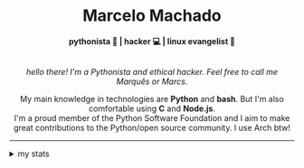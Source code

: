 <h1 align="center"> Marcelo Machado </h1> <!-- <img src="https://tryhackme-badges.s3.amazonaws.com/mmaachado.png" alt="TryHackMe"> -->
    
<div align="center">
<b>pythonista 🐍 | hacker 💻 | linux evangelist 🐧</b>
<br>
<br>

<i>hello there! I'm a Pythonista and ethical hacker. Feel free to call me Marquês or Marcs.</i>

<p>

My main knowledge in technologies are **Python** and **bash**. But I'm also comfortable using **C** and **Node.js**. <br/>
I'm a proud member of the Python Software Foundation and I aim to make great contributions to the Python/open source community. I use Arch btw!
</p>

</div>

---

<details closed>    
<summary>my stats</summary>

<!--START_SECTION:waka-->
**I'm an Early 🐤** 

```text
🌞 Morning    52 commits     ███░░░░░░░░░░░░░░░░░░░░░░   13.1% 
🌆 Daytime    175 commits    ███████████░░░░░░░░░░░░░░   44.08% 
🌃 Evening    159 commits    ██████████░░░░░░░░░░░░░░░   40.05% 
🌙 Night      11 commits     ░░░░░░░░░░░░░░░░░░░░░░░░░   2.77%

```


📊 **This Week I Spent My Time On** 

```text
⌚︎ Time Zone: America/Sao_Paulo

💬 Programming Languages: 
Markdown                 9 hrs 57 mins       ███████████████████░░░░░░   76.93% 
Python                   53 mins             █░░░░░░░░░░░░░░░░░░░░░░░░   6.84% 
JavaScript               44 mins             █░░░░░░░░░░░░░░░░░░░░░░░░   5.75% 
CSS                      36 mins             █░░░░░░░░░░░░░░░░░░░░░░░░   4.64% 
HTML                     18 mins             ░░░░░░░░░░░░░░░░░░░░░░░░░   2.41%

🔥 Editors: 
Obsidian                 7 hrs 34 mins       ██████████████░░░░░░░░░░░   58.47% 
VS Code                  5 hrs 22 mins       ██████████░░░░░░░░░░░░░░░   41.53%

💻 Operating System: 
Windows                  10 hrs 11 mins      ███████████████████░░░░░░   78.69% 
Linux                    2 hrs 45 mins       █████░░░░░░░░░░░░░░░░░░░░   21.31%

```


 Last Updated on 01/11/2025
<!--END_SECTION:waka-->

<!-- <div>
        <a target="_blank" rel="noopener noreferrer" href="https://github.com/mmaachado?tab=repositories"><img src="https://github-readme-stats.vercel.app/api/top-langs/?username=mmaachado&hide=html,css,swift,ruby&langs_count=6&hide_border=true&layout=compact&show_icons=true&line_height=10&theme=transparent&title_color=4a86d1&custom_title=favourite%20languages"
       alt="most used languages" align="right"></a>
     <a target="_blank" rel="noopener noreferrer" href="https://wakatime.com/@mmachado"><img width="400rem" src="https://github-readme-stats.vercel.app/api/wakatime?username=mmachado&theme=transparent&hide_border=true&hide=markdown,html,css,text,other,yaml,json,prolog,dart,docker,xml,gitconfig,TSQL&hide_title=true&line_height=50&langs_count=4&layout=default" alt="wakatime stats" align="left" /></a> 
        

</div>

 <img src="https://raw.githubusercontent.com/MicaelliMedeiros/micaellimedeiros/master/image/computer-illustration.png" min-width="400px" max-width="400px" width="400px" align="right" alt="computer-illustration.png"> -->
<!-- [![Buy me a coffee](https://img.shields.io/badge/Buy%20Me%20a%20Coffee-ffdd00?style=for-the-badge&logo=buy-me-a-coffee&logoColor=black)](https://www.buymeacoffee.com/anticodingclub) -->

</details>
